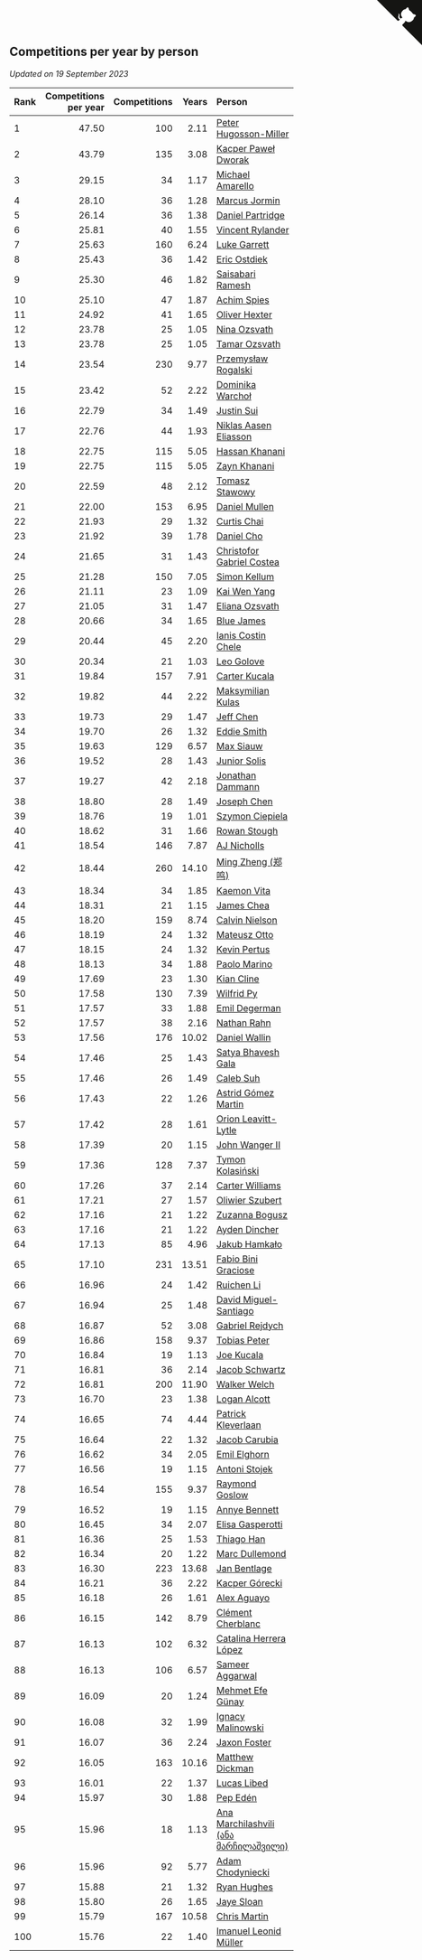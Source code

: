 ## Competitions per year by person

*Updated on 19 September 2023*

| Rank | Competitions per year | Competitions | Years | Person |
| :--- | ---: | ---: | ---: | :--- |
| 1 | 47.50 | 100 | 2.11 | [Peter Hugosson-Miller](https://www.worldcubeassociation.org/persons/2021HUGO01) |
| 2 | 43.79 | 135 | 3.08 | [Kacper Paweł Dworak](https://www.worldcubeassociation.org/persons/2020DWOR01) |
| 3 | 29.15 | 34 | 1.17 | [Michael Amarello](https://www.worldcubeassociation.org/persons/2022AMAR09) |
| 4 | 28.10 | 36 | 1.28 | [Marcus Jormin](https://www.worldcubeassociation.org/persons/2022JORM01) |
| 5 | 26.14 | 36 | 1.38 | [Daniel Partridge](https://www.worldcubeassociation.org/persons/2022PART02) |
| 6 | 25.81 | 40 | 1.55 | [Vincent Rylander](https://www.worldcubeassociation.org/persons/2022RYLA01) |
| 7 | 25.63 | 160 | 6.24 | [Luke Garrett](https://www.worldcubeassociation.org/persons/2017GARR05) |
| 8 | 25.43 | 36 | 1.42 | [Eric Ostdiek](https://www.worldcubeassociation.org/persons/2022OSTD01) |
| 9 | 25.30 | 46 | 1.82 | [Saisabari Ramesh](https://www.worldcubeassociation.org/persons/2021RAME01) |
| 10 | 25.10 | 47 | 1.87 | [Achim Spies](https://www.worldcubeassociation.org/persons/2021SPIE01) |
| 11 | 24.92 | 41 | 1.65 | [Oliver Hexter](https://www.worldcubeassociation.org/persons/2022HEXT01) |
| 12 | 23.78 | 25 | 1.05 | [Nina Ozsvath](https://www.worldcubeassociation.org/persons/2022OZSV03) |
| 13 | 23.78 | 25 | 1.05 | [Tamar Ozsvath](https://www.worldcubeassociation.org/persons/2022OZSV04) |
| 14 | 23.54 | 230 | 9.77 | [Przemysław Rogalski](https://www.worldcubeassociation.org/persons/2013ROGA02) |
| 15 | 23.42 | 52 | 2.22 | [Dominika Warchoł](https://www.worldcubeassociation.org/persons/2021WARC01) |
| 16 | 22.79 | 34 | 1.49 | [Justin Sui](https://www.worldcubeassociation.org/persons/2022SUIJ01) |
| 17 | 22.76 | 44 | 1.93 | [Niklas Aasen Eliasson](https://www.worldcubeassociation.org/persons/2021ELIA01) |
| 18 | 22.75 | 115 | 5.05 | [Hassan Khanani](https://www.worldcubeassociation.org/persons/2018KHAN26) |
| 19 | 22.75 | 115 | 5.05 | [Zayn Khanani](https://www.worldcubeassociation.org/persons/2018KHAN28) |
| 20 | 22.59 | 48 | 2.12 | [Tomasz Stawowy](https://www.worldcubeassociation.org/persons/2021STAW01) |
| 21 | 22.00 | 153 | 6.95 | [Daniel Mullen](https://www.worldcubeassociation.org/persons/2016MULL04) |
| 22 | 21.93 | 29 | 1.32 | [Curtis Chai](https://www.worldcubeassociation.org/persons/2022CHAI02) |
| 23 | 21.92 | 39 | 1.78 | [Daniel Cho](https://www.worldcubeassociation.org/persons/2021CHOD01) |
| 24 | 21.65 | 31 | 1.43 | [Christofor Gabriel Costea](https://www.worldcubeassociation.org/persons/2022COST03) |
| 25 | 21.28 | 150 | 7.05 | [Simon Kellum](https://www.worldcubeassociation.org/persons/2016KELL12) |
| 26 | 21.11 | 23 | 1.09 | [Kai Wen Yang](https://www.worldcubeassociation.org/persons/2022YANG19) |
| 27 | 21.05 | 31 | 1.47 | [Eliana Ozsvath](https://www.worldcubeassociation.org/persons/2022OZSV01) |
| 28 | 20.66 | 34 | 1.65 | [Blue James](https://www.worldcubeassociation.org/persons/2022JAME01) |
| 29 | 20.44 | 45 | 2.20 | [Ianis Costin Chele](https://www.worldcubeassociation.org/persons/2021CHEL01) |
| 30 | 20.34 | 21 | 1.03 | [Leo Golove](https://www.worldcubeassociation.org/persons/2022GOLO02) |
| 31 | 19.84 | 157 | 7.91 | [Carter Kucala](https://www.worldcubeassociation.org/persons/2015KUCA01) |
| 32 | 19.82 | 44 | 2.22 | [Maksymilian Kulas](https://www.worldcubeassociation.org/persons/2021KULA02) |
| 33 | 19.73 | 29 | 1.47 | [Jeff Chen](https://www.worldcubeassociation.org/persons/2022CHEN19) |
| 34 | 19.70 | 26 | 1.32 | [Eddie Smith](https://www.worldcubeassociation.org/persons/2022SMIT20) |
| 35 | 19.63 | 129 | 6.57 | [Max Siauw](https://www.worldcubeassociation.org/persons/2017SIAU02) |
| 36 | 19.52 | 28 | 1.43 | [Junior Solis](https://www.worldcubeassociation.org/persons/2022SOLI03) |
| 37 | 19.27 | 42 | 2.18 | [Jonathan Dammann](https://www.worldcubeassociation.org/persons/2021DAMM01) |
| 38 | 18.80 | 28 | 1.49 | [Joseph Chen](https://www.worldcubeassociation.org/persons/2022CHEN16) |
| 39 | 18.76 | 19 | 1.01 | [Szymon Ciepiela](https://www.worldcubeassociation.org/persons/2022CIEP01) |
| 40 | 18.62 | 31 | 1.66 | [Rowan Stough](https://www.worldcubeassociation.org/persons/2022STOU01) |
| 41 | 18.54 | 146 | 7.87 | [AJ Nicholls](https://www.worldcubeassociation.org/persons/2015NICH04) |
| 42 | 18.44 | 260 | 14.10 | [Ming Zheng (郑鸣)](https://www.worldcubeassociation.org/persons/2009ZHEN11) |
| 43 | 18.34 | 34 | 1.85 | [Kaemon Vita](https://www.worldcubeassociation.org/persons/2021VITA01) |
| 44 | 18.31 | 21 | 1.15 | [James Chea](https://www.worldcubeassociation.org/persons/2022CHEA05) |
| 45 | 18.20 | 159 | 8.74 | [Calvin Nielson](https://www.worldcubeassociation.org/persons/2014NIEL03) |
| 46 | 18.19 | 24 | 1.32 | [Mateusz Otto](https://www.worldcubeassociation.org/persons/2022OTTO01) |
| 47 | 18.15 | 24 | 1.32 | [Kevin Pertus](https://www.worldcubeassociation.org/persons/2022PERT01) |
| 48 | 18.13 | 34 | 1.88 | [Paolo Marino](https://www.worldcubeassociation.org/persons/2021MARI04) |
| 49 | 17.69 | 23 | 1.30 | [Kian Cline](https://www.worldcubeassociation.org/persons/2022CLIN01) |
| 50 | 17.58 | 130 | 7.39 | [Wilfrid Py](https://www.worldcubeassociation.org/persons/2016PYWI01) |
| 51 | 17.57 | 33 | 1.88 | [Emil Degerman](https://www.worldcubeassociation.org/persons/2021DEGE01) |
| 52 | 17.57 | 38 | 2.16 | [Nathan Rahn](https://www.worldcubeassociation.org/persons/2021RAHN01) |
| 53 | 17.56 | 176 | 10.02 | [Daniel Wallin](https://www.worldcubeassociation.org/persons/2013WALL03) |
| 54 | 17.46 | 25 | 1.43 | [Satya Bhavesh Gala](https://www.worldcubeassociation.org/persons/2022GALA03) |
| 55 | 17.46 | 26 | 1.49 | [Caleb Suh](https://www.worldcubeassociation.org/persons/2022SUHC01) |
| 56 | 17.43 | 22 | 1.26 | [Astrid Gómez Martin](https://www.worldcubeassociation.org/persons/2022MART26) |
| 57 | 17.42 | 28 | 1.61 | [Orion Leavitt-Lytle](https://www.worldcubeassociation.org/persons/2022LEAV01) |
| 58 | 17.39 | 20 | 1.15 | [John Wanger II](https://www.worldcubeassociation.org/persons/2022WANG39) |
| 59 | 17.36 | 128 | 7.37 | [Tymon Kolasiński](https://www.worldcubeassociation.org/persons/2016KOLA02) |
| 60 | 17.26 | 37 | 2.14 | [Carter Williams](https://www.worldcubeassociation.org/persons/2021WILL06) |
| 61 | 17.21 | 27 | 1.57 | [Oliwier Szubert](https://www.worldcubeassociation.org/persons/2022SZUB01) |
| 62 | 17.16 | 21 | 1.22 | [Zuzanna Bogusz](https://www.worldcubeassociation.org/persons/2022BOGU01) |
| 63 | 17.16 | 21 | 1.22 | [Ayden Dincher](https://www.worldcubeassociation.org/persons/2022DINC01) |
| 64 | 17.13 | 85 | 4.96 | [Jakub Hamkało](https://www.worldcubeassociation.org/persons/2018HAMK01) |
| 65 | 17.10 | 231 | 13.51 | [Fabio Bini Graciose](https://www.worldcubeassociation.org/persons/2010GRAC02) |
| 66 | 16.96 | 24 | 1.42 | [Ruichen Li](https://www.worldcubeassociation.org/persons/2022LIRU02) |
| 67 | 16.94 | 25 | 1.48 | [David Miguel-Santiago](https://www.worldcubeassociation.org/persons/2022MIGU02) |
| 68 | 16.87 | 52 | 3.08 | [Gabriel Rejdych](https://www.worldcubeassociation.org/persons/2020REJD01) |
| 69 | 16.86 | 158 | 9.37 | [Tobias Peter](https://www.worldcubeassociation.org/persons/2014PETE03) |
| 70 | 16.84 | 19 | 1.13 | [Joe Kucala](https://www.worldcubeassociation.org/persons/2022KUCA01) |
| 71 | 16.81 | 36 | 2.14 | [Jacob Schwartz](https://www.worldcubeassociation.org/persons/2021SCHW01) |
| 72 | 16.81 | 200 | 11.90 | [Walker Welch](https://www.worldcubeassociation.org/persons/2011WELC01) |
| 73 | 16.70 | 23 | 1.38 | [Logan Alcott](https://www.worldcubeassociation.org/persons/2022ALCO02) |
| 74 | 16.65 | 74 | 4.44 | [Patrick Kleverlaan](https://www.worldcubeassociation.org/persons/2019KLEV01) |
| 75 | 16.64 | 22 | 1.32 | [Jacob Carubia](https://www.worldcubeassociation.org/persons/2022CARU02) |
| 76 | 16.62 | 34 | 2.05 | [Emil Elghorn](https://www.worldcubeassociation.org/persons/2021ELGH01) |
| 77 | 16.56 | 19 | 1.15 | [Antoni Stojek](https://www.worldcubeassociation.org/persons/2022STOJ03) |
| 78 | 16.54 | 155 | 9.37 | [Raymond Goslow](https://www.worldcubeassociation.org/persons/2014GOSL01) |
| 79 | 16.52 | 19 | 1.15 | [Annye Bennett](https://www.worldcubeassociation.org/persons/2022BENN11) |
| 80 | 16.45 | 34 | 2.07 | [Elisa Gasperotti](https://www.worldcubeassociation.org/persons/2021GASP01) |
| 81 | 16.36 | 25 | 1.53 | [Thiago Han](https://www.worldcubeassociation.org/persons/2022HANT01) |
| 82 | 16.34 | 20 | 1.22 | [Marc Dullemond](https://www.worldcubeassociation.org/persons/2022DULL01) |
| 83 | 16.30 | 223 | 13.68 | [Jan Bentlage](https://www.worldcubeassociation.org/persons/2010BENT01) |
| 84 | 16.21 | 36 | 2.22 | [Kacper Górecki](https://www.worldcubeassociation.org/persons/2021GORE01) |
| 85 | 16.18 | 26 | 1.61 | [Alex Aguayo](https://www.worldcubeassociation.org/persons/2022AGUA01) |
| 86 | 16.15 | 142 | 8.79 | [Clément Cherblanc](https://www.worldcubeassociation.org/persons/2014CHER05) |
| 87 | 16.13 | 102 | 6.32 | [Catalina Herrera López](https://www.worldcubeassociation.org/persons/2017LOPE31) |
| 88 | 16.13 | 106 | 6.57 | [Sameer Aggarwal](https://www.worldcubeassociation.org/persons/2017AGGA01) |
| 89 | 16.09 | 20 | 1.24 | [Mehmet Efe Günay](https://www.worldcubeassociation.org/persons/2022GUNA05) |
| 90 | 16.08 | 32 | 1.99 | [Ignacy Malinowski](https://www.worldcubeassociation.org/persons/2021MALI02) |
| 91 | 16.07 | 36 | 2.24 | [Jaxon Foster](https://www.worldcubeassociation.org/persons/2021FOST01) |
| 92 | 16.05 | 163 | 10.16 | [Matthew Dickman](https://www.worldcubeassociation.org/persons/2013DICK01) |
| 93 | 16.01 | 22 | 1.37 | [Lucas Libed](https://www.worldcubeassociation.org/persons/2022LIBE02) |
| 94 | 15.97 | 30 | 1.88 | [Pep Edén](https://www.worldcubeassociation.org/persons/2021EDEN01) |
| 95 | 15.96 | 18 | 1.13 | [Ana Marchilashvili (ანა მარჩილაშვილი)](https://www.worldcubeassociation.org/persons/2022MARC10) |
| 96 | 15.96 | 92 | 5.77 | [Adam Chodyniecki](https://www.worldcubeassociation.org/persons/2017CHOD02) |
| 97 | 15.88 | 21 | 1.32 | [Ryan Hughes](https://www.worldcubeassociation.org/persons/2022HUGH04) |
| 98 | 15.80 | 26 | 1.65 | [Jaye Sloan](https://www.worldcubeassociation.org/persons/2022SLOA01) |
| 99 | 15.79 | 167 | 10.58 | [Chris Martin](https://www.worldcubeassociation.org/persons/2013MART03) |
| 100 | 15.76 | 22 | 1.40 | [Imanuel Leonid Müller](https://www.worldcubeassociation.org/persons/2022MULL02) |


<a href="https://github.com/JustinTimeCuber/wca_statistics" class="github-corner" aria-label="View source on Github"><svg width="80" height="80" viewBox="0 0 250 250" style="fill:#151513; color:#fff; position: absolute; top: 0; border: 0; right: 0;" aria-hidden="true"><path d="M0,0 L115,115 L130,115 L142,142 L250,250 L250,0 Z"></path><path d="M128.3,109.0 C113.8,99.7 119.0,89.6 119.0,89.6 C122.0,82.7 120.5,78.6 120.5,78.6 C119.2,72.0 123.4,76.3 123.4,76.3 C127.3,80.9 125.5,87.3 125.5,87.3 C122.9,97.6 130.6,101.9 134.4,103.2" fill="currentColor" style="transform-origin: 130px 106px;" class="octo-arm"></path><path d="M115.0,115.0 C114.9,115.1 118.7,116.5 119.8,115.4 L133.7,101.6 C136.9,99.2 139.9,98.4 142.2,98.6 C133.8,88.0 127.5,74.4 143.8,58.0 C148.5,53.4 154.0,51.2 159.7,51.0 C160.3,49.4 163.2,43.6 171.4,40.1 C171.4,40.1 176.1,42.5 178.8,56.2 C183.1,58.6 187.2,61.8 190.9,65.4 C194.5,69.0 197.7,73.2 200.1,77.6 C213.8,80.2 216.3,84.9 216.3,84.9 C212.7,93.1 206.9,96.0 205.4,96.6 C205.1,102.4 203.0,107.8 198.3,112.5 C181.9,128.9 168.3,122.5 157.7,114.1 C157.9,116.9 156.7,120.9 152.7,124.9 L141.0,136.5 C139.8,137.7 141.6,141.9 141.8,141.8 Z" fill="currentColor" class="octo-body"></path></svg></a><style>.github-corner:hover .octo-arm{animation:octocat-wave 560ms ease-in-out}@keyframes octocat-wave{0%,100%{transform:rotate(0)}20%,60%{transform:rotate(-25deg)}40%,80%{transform:rotate(10deg)}}@media (max-width:500px){.github-corner:hover .octo-arm{animation:none}.github-corner .octo-arm{animation:octocat-wave 560ms ease-in-out}}</style>
